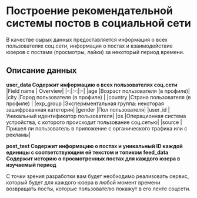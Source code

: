 # Построение рекомендательной системы постов в социальной сети
В качестве сырых данных предоставляется информация о всех пользователях соц.сети, информация о постах и взаимодействие юзеров с постами (просмотры, лайки) за некоторый период времени.

## Описание данных
**user_data Cодержит информацию о всех пользователях соц.сети**
|Field name	| Overview|
|-:|:-:|:-|
|age	      |Возраст пользователя (в профиле)|
|city	      |Город пользователя (в профиле)  |
|country	  |Страна пользователя (в профиле) |
|exp_group	|Экспериментальная группа: некоторая зашифрованная категория|
|gender	    |Пол пользователя|
|user_id	  |Уникальный идентификатор пользователя|
|os	        |Операционная система устройства, с которого происходит пользование соц.сетью|
|source	    |Пришел ли пользователь в приложение с органического трафика или с рекламы|




**post_text Содержит информацию о постах и уникальный ID каждой единицы с соответствующим ей текстом и топиком**
**feed_data Содержит историю о просмотренных постах для каждого юзера в изучаемый период**
 
С точки зрения разработки вам будет необходимо реализовать сервис, который будет для каждого юзера в любой момент времени возвращать посты, которые пользователю покажут в его ленте соцсети.
